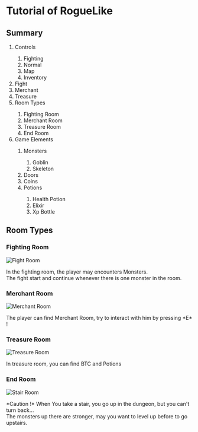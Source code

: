 # Tutorial of RogueLike

## Summary
  <ol>
    <li>Controls</li>
    <ol>
      <li>Fighting</li>
      <li>Normal</li>
      <li>Map</li>
      <li>Inventory</li>
    </ol>
    <li>Fight</li>
    <li>Merchant</li>
    <li>Treasure</li>
    <li>Room Types</li>
    <ol>
      <li>Fighting Room</li>
      <li>Merchant Room</li>
      <li>Treasure Room</li>
      <li>End Room</li>
    </ol>
    <li>Game Elements</li>
    <ol>
      <li>Monsters</li>
      <ol>
        <li>Goblin</li>
        <li>Skeleton</li>
      </ol>
      <li>Doors</li>
      <li>Coins</li>
      <li>Potions</li>
      <ol>
        <li>Health Potion</li>
        <li>Elixir</li>
        <li>Xp Bottle</li>
      </ol>
    </ol>
  </ol>



## Room Types
### Fighting Room
![Fight Room](https://user-images.githubusercontent.com/57185748/115142625-1d508000-a043-11eb-95cd-cd7f7f5b3c67.png)
<p>In the fighting room, the player may encounters Monsters.<br>
The fight start and continue whenever there is one monster in the room.<p>
  
### Merchant Room
![Merchant Room](https://user-images.githubusercontent.com/57185748/115142959-c3e95080-a044-11eb-8a45-e42e66ac058a.png)
<p>The player can find Merchant Room, try to interact with him by pressing *E* !<p>
  
### Treasure Room
![Treasure Room](https://user-images.githubusercontent.com/57185748/115143030-2b9f9b80-a045-11eb-9864-5c005c88eb13.png)
<p>In treasure room, you can find BTC and Potions<p>

### End Room
![Stair Room](https://user-images.githubusercontent.com/57185748/115143026-293d4180-a045-11eb-855d-1360b5a174b1.png)
<p>*Caution !* When You take a stair, you go up in the dungeon, but you can't turn back...<br>
The monsters up there are stronger, may you want to level up before to go upstairs.<p>

